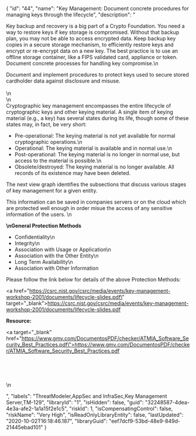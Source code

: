 {
  "id": "44",
  "name": "Key Management: Document concrete procedures for managing keys through the lifecycle",
  "description": "<p>Key backup and recovery is a big part of a Crypto Foundation. You need a way to restore keys if key storage is compromised. Without that backup plan, you may not be able to access encrypted data. Keep backup key copies in a secure storage mechanism, to efficiently restore keys and encrypt or re-encrypt data on a new key. The best practice is to use an offline storage container, like a FIPS validated card, appliance or token. Document concrete processes for handling key compromise.\n</p><p /><div>Document and implement procedures to protect keys used to secure stored cardholder data against disclosure and misuse.</div><div><br /></div><div> \n</div><div>\n</div><div>Cryptographic key management encompasses the entire lifecycle of cryptographic keys and other keying material. A single item of keying material (e.g., a key) has several states during its life, though some of these states may, in fact, be very short:</div><ul><li>Pre-operational: The keying material is not yet available for normal cryptographic operations.\n</li><li>Operational: The keying material is available and in normal use.\n</li><li>Post-operational: The keying material is no longer in normal use, but access to the material is possible.\n</li><li>Obsolete/destroyed: The keying material is no longer available. All records of its existence may have been deleted.</li></ul><p>The next view graph identifies the subsections that discuss various stages of key management for a given entity. </p><p>This information can be saved in companies servers or on the cloud which are protected well enough in order misue the access of any sensitive information of the users. \n</p><p><b>\nGeneral Protection Methods </b></p><ul><li>Confidentiality\n</li><li>Integrity\n</li><li>Association with Usage or Application\n</li><li>Association with the Other Entity\n</li><li>Long Term Availability\n</li><li>Association with Other Information </li></ul><p>Please follow the link below for details of the above Protection Methods:</p><p><a href=\"https://csrc.nist.gov/csrc/media/events/key-management-workshop-2001/documents/lifecycle-slides.pdf\" target=\"_blank\">https://csrc.nist.gov/csrc/media/events/key-management-workshop-2001/documents/lifecycle-slides.pdf</a></p><p><b>Resource:</b><br /></p><p><a target=\"_blank\" href=\"https://www.gmv.com/DocumentosPDF/checker/ATMIA_Software_Security_Best_Practices.pdf\">https://www.gmv.com/DocumentosPDF/checker/ATMIA_Software_Security_Best_Practices.pdf</a></p><p><br /></p><p><br /></p><p>\n</p>",
  "labels": "ThreatModeler,AppSec and InfraSec,Key Management Server,TM-129",
  "libraryId": "1",
  "isHidden": false,
  "guid": "32248587-4dea-4e3a-afe2-1a1a15f2e1c5",
  "riskId": 1,
  "isCompensatingControl": false,
  "riskName": "Very High",
  "isReadOnlyLibraryEntity": false,
  "lastUpdated": "2020-10-02T16:18:46.187",
  "libraryGuid": "eef7dcf9-53bd-48e9-849d-21445ebad101"
}